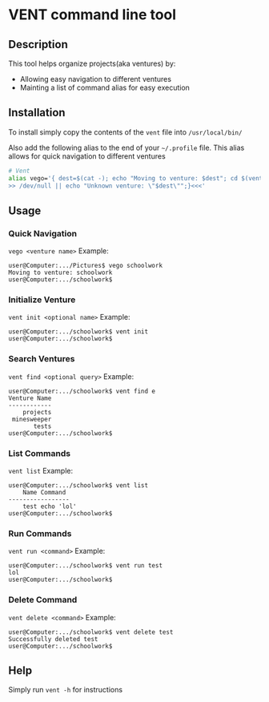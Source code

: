 # VENT command line tool
## Description
This tool helps organize projects(aka ventures) by:
* Allowing easy navigation to different ventures
* Mainting a list of command alias for easy execution

## Installation
To install simply copy the contents of the `vent` file into `/usr/local/bin/`

Also add the following alias to the end of your `~/.profile` file. This alias
allows for quick navigation to different ventures
```bash
# Vent
alias vego='{ dest=$(cat -); echo "Moving to venture: $dest"; cd $(vent go $dest) 
>> /dev/null || echo "Unknown venture: \"$dest\"";}<<<'
```

## Usage
### Quick Navigation
`vego <venture name>`
Example: 
```
user@Computer:.../Pictures$ vego schoolwork
Moving to venture: schoolwork
user@Computer:.../schoolwork$ 
```
### Initialize Venture
`vent init <optional name>`
Example: 
```
user@Computer:.../schoolwork$ vent init
user@Computer:.../schoolwork$
```
### Search Ventures
`vent find <optional query>`
Example: 
```
user@Computer:.../schoolwork$ vent find e
Venture Name 
------------
    projects
 minesweeper
       tests
user@Computer:.../schoolwork$
```
### List Commands
`vent list`
Example: 
```
user@Computer:.../schoolwork$ vent list 
    Name Command 
-----------------
    test echo 'lol'
user@Computer:.../schoolwork$  
```
### Run Commands
`vent run <command>`
Example: 
```
user@Computer:.../schoolwork$ vent run test 
lol
user@Computer:.../schoolwork$  
```
### Delete Command
`vent delete <command>`
Example: 
```
user@Computer:.../schoolwork$ vent delete test 
Successfully deleted test
user@Computer:.../schoolwork$  
```

## Help
Simply run `vent -h` for instructions